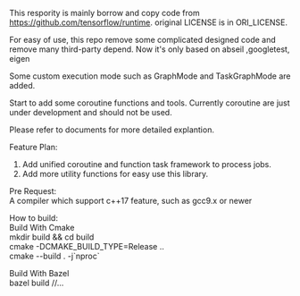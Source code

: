This respority is mainly borrow and copy code from https://github.com/tensorflow/runtime.
original LICENSE is in ORI_LICENSE.

For easy of use, this repo remove some complicated designed code and remove many third-party depend.
Now it's only based on abseil ,googletest, eigen  

Some custom execution mode such as GraphMode and TaskGraphMode are added.

Start to add some coroutine functions and tools. Currently coroutine are just under development and should not be used.

Please refer to documents for more detailed explantion.

Feature Plan:  
1. Add unified coroutine and function task framework to process jobs.  
2. Add more utility functions for easy use this library.  

Pre Request:  
A compiler which support c++17 feature, such as gcc9.x or newer

How to build:  
Build With Cmake  
mkdir build && cd build   
cmake -DCMAKE_BUILD_TYPE=Release ..  
cmake --build . -j\`nproc\`


Build With Bazel  
bazel build //...